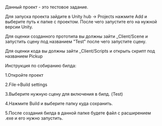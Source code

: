 Данный проект - это тестовое задание.

Для запуска проекта зайдите в Unity hub -> Projects нажмите Add и выберите путь к папке с проектом. После чего запустите его на нужной версии Unity.

Для оценки созданного прототипа вы должны зайти _Client/Scene и запустить сцену под названием "Test" после чего запустите сцену.

Для оценки кода вы должны зайти _Client/Scripts и открыть скрипт под названием Pickup



Инструкция по собиранию билда: 

1.Откройте проект

2.File->Build settings

3.Выберите нужную сцену для включения в билд. (Test)

4.Нажмите Build и выберите папку куда сохранить.

5.После создания билда в данной папке будете файл с расширением .exe и его нужно запустить.

